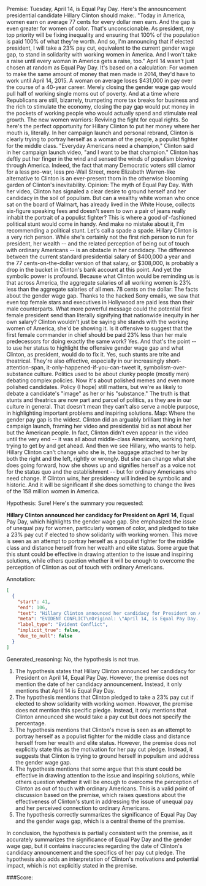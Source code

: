 
Premise:
Tuesday, April 14, is Equal Pay Day. Here's the announcement presidential candidate Hillary Clinton should make:. "Today in America, women earn on average 77 cents for every dollar men earn.  And the gap is even greater for women of color. That's unconscionable.  As president, my top priority will be fixing inequality and ensuring that 100% of the population is paid 100% of what they're worth.  And so, I'm announcing that if elected president, I will take a 23% pay cut, equivalent to the current gender wage gap, to stand in solidarity with working women in America. And I won't take a raise until every woman in America gets a raise, too." April 14 wasn't just chosen at random as Equal Pay Day. It's based on a calculation: For women to make the same amount of money that men made in 2014, they'd have to work until April 14, 2015. A woman on average loses $431,000 in pay over the course of a 40-year career. Merely closing the gender wage gap would pull half of working single moms out of poverty.  And at a time where Republicans are still, bizarrely, trumpeting more tax breaks for business and the rich to stimulate the economy, closing the pay gap would put money in the pockets of working people who would actually spend and stimulate real growth. The new women warriors: Reviving the fight for equal rights. So here's the perfect opportunity for Hillary Clinton to put her money where her mouth is, literally. In her campaign launch and personal rebrand, Clinton is clearly trying to portray herself as a woman of the people, a populist fighter for the middle class. "Everyday Americans need a champion," Clinton said in her campaign launch video, "and I want to be that champion." Clinton has deftly put her finger in the wind and sensed the winds of populism blowing through America. Indeed, the fact that many Democratic voters still clamor for a less pro-war, less pro-Wall Street, more Elizabeth Warren-like alternative to Clinton is an ever-present thorn in the otherwise blooming garden of Clinton's inevitability. Opinion: The myth of Equal Pay Day. With her video, Clinton has signaled a clear desire to ground herself and her candidacy in the soil of populism. But can a wealthy white woman who once sat on the board of Walmart, has already lived in the White House, collects six-figure speaking fees and doesn't seem to own a pair of jeans really inhabit the portrait of a populist fighter? This is where a good ol'-fashioned political stunt would come in handy.  And make no mistake about it, I'm recommending a political stunt. Let's call a spade a spade. Hillary Clinton is a very rich person. While she's certainly not the first rich person to run for president, her wealth -- and the related perception of being out of touch with ordinary Americans -- is an obstacle in her candidacy. The difference between the current standard presidential salary of $400,000 a year and the 77 cents-on-the-dollar version of that salary, or $308,000, is probably a drop in the bucket in Clinton's bank account at this point. And yet the symbolic power is profound. Because what Clinton would be reminding us is that across America, the aggregate salaries of all working women is 23% less than the aggregate salaries of all men. 78 cents on the dollar: The facts about the gender wage gap. Thanks to the hacked Sony emails, we saw that even top female stars and executives in Hollywood are paid less than their male counterparts. What more powerful message could the potential first female president send than literally signifying that nationwide inequity in her own salary? Clinton wouldn't just be saying she stands with the working women of America, she'd be showing it. Is it offensive to suggest that the first female commander in chief should be paid 23% less than her male predecessors for doing exactly the same work?  Yes. And that's the point -- to use her status to highlight the offensive gender wage gap and what Clinton, as president, would do to fix it. Yes, such stunts are trite and theatrical.  They're also effective, especially in our increasingly short-attention-span, it-only-happened-if-you-can-tweet it, symbolism-over-substance culture. Politics used to be about clunky people (mostly men) debating complex policies. Now it's about polished memes and even more polished candidates. Policy (I hope) still matters, but we're as likely to debate a candidate's "image" as her or his "substance." The truth is that stunts and theatrics are now part and parcel of politics, as they are in our culture in general. That doesn't mean they can't also serve a noble purpose, in highlighting important problems and inspiring solutions. Map: Where the gender pay gap is the widest. Clinton did an arguably brilliant thing in her campaign launch, framing her video and presidential bid as not about her but the American people. In fact, Clinton didn't even appear in the video until the very end -- it was all about middle-class Americans, working hard, trying to get by and get ahead. And then we see Hillary, who wants to help. Hillary Clinton can't change who she is, the baggage attached to her by both the right and the left, rightly or wrongly. But she can change what she does going forward, how she shows up and signifies herself as a voice not for the status quo and the establishment -- but for ordinary Americans who need change. If Clinton wins, her presidency will indeed be symbolic and historic. And it will be significant if she does something to change the lives of the 158 million women in America.


Hypothesis:
Sure! Here's the summary you requested:

**Hillary Clinton announced her candidacy for President on April 14**, Equal Pay Day, which highlights the gender wage gap. She emphasized the issue of unequal pay for women, particularly women of color, and pledged to take a 23% pay cut if elected to show solidarity with working women. This move is seen as an attempt to portray herself as a populist fighter for the middle class and distance herself from her wealth and elite status. Some argue that this stunt could be effective in drawing attention to the issue and inspiring solutions, while others question whether it will be enough to overcome the perception of Clinton as out of touch with ordinary Americans.

Annotation:
```json
[
  {
    "start": 41,
    "end": 106,
    "text": "Hillary Clinton announced her candidacy for President on April 14",
    "meta": "EVIDENT CONFLICT\nOriginal: \"April 14, is Equal Pay Day. Here's the announcement presidential candidate Hillary Clinton should make: \"Today in America, women earn on average 77 cents for every dollar men earn. And the gap is even greater for women of color...\"\nGenerative: \"Hillary Clinton announced her candidacy for President on April 14\"",
    "label_type": "Evident Conflict",
    "implicit_true": false,
    "due_to_null": false
  }
]
```

Generated_reasoning:
No, the hypothesis is not true.

1. The hypothesis states that Hillary Clinton announced her candidacy for President on April 14, Equal Pay Day. However, the premise does not mention the date of her candidacy announcement. Instead, it only mentions that April 14 is Equal Pay Day.
2. The hypothesis mentions that Clinton pledged to take a 23% pay cut if elected to show solidarity with working women. However, the premise does not mention this specific pledge. Instead, it only mentions that Clinton announced she would take a pay cut but does not specify the percentage.
3. The hypothesis mentions that Clinton's move is seen as an attempt to portray herself as a populist fighter for the middle class and distance herself from her wealth and elite status. However, the premise does not explicitly state this as the motivation for her pay cut pledge. Instead, it suggests that Clinton is trying to ground herself in populism and address the gender wage gap.
4. The hypothesis mentions that some argue that this stunt could be effective in drawing attention to the issue and inspiring solutions, while others question whether it will be enough to overcome the perception of Clinton as out of touch with ordinary Americans. This is a valid point of discussion based on the premise, which raises questions about the effectiveness of Clinton's stunt in addressing the issue of unequal pay and her perceived connection to ordinary Americans.
5. The hypothesis correctly summarizes the significance of Equal Pay Day and the gender wage gap, which is a central theme of the premise.

In conclusion, the hypothesis is partially consistent with the premise, as it accurately summarizes the significance of Equal Pay Day and the gender wage gap, but it contains inaccuracies regarding the date of Clinton's candidacy announcement and the specifics of her pay cut pledge. The hypothesis also adds an interpretation of Clinton's motivations and potential impact, which is not explicitly stated in the premise.

###Score:
